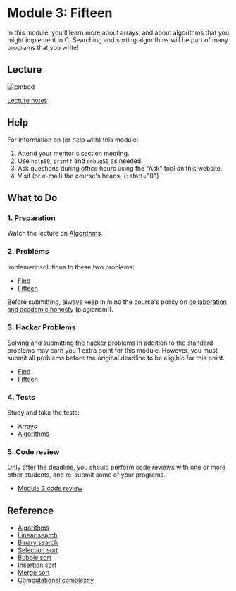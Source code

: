 # Module 3: Fifteen

In this module, you'll learn more about arrays, and about algorithms that you might implement in C. Searching and sorting algorithms will be part of many programs that you write!


## Lecture

![embed](https://www.youtube.com/embed/fykrlqbV9wM)

[Lecture notes](/lectures/algorithms)


## Help

For information on (or help with) this module:

1. Attend your mentor's section meeting.
1. Use `help50`, `printf` and `debug50` as needed.
1. Ask questions during office hours using the "Ask" tool on this website.
1. Visit (or e-mail) the course's heads.
{: start="0"}


## What to Do

### 1. Preparation

Watch the lecture on [Algorithms](/lectures/algorithms).

### 2. Problems

Implement solutions to these two problems:

- [Find](/problems/find-less)
- [Fifteen](/problems/fifteen-less)

Before submitting, always keep in mind the course's policy on [collaboration and academic honesty](/syllabus#samenwerken-fraude-en-plagiaat) (plagiarism!).

### 3. Hacker Problems

Solving and submitting the hacker problems in addition to the standard problems may earn you 1 extra point for this module. However, you must submit all problems before the original deadline to be eligible for this point.

- [Find](/problems/find-more)
- [Fifteen](/problems/fifteen-more)

### 4. Tests

Study and take the tests:

- [Arrays](/exercises/arrays)
- [Algorithms](/exercises/algorithms)

### 5. Code review

Only after the deadline, you should perform code reviews with one or more other students, and re-submit some of your programs.

- [Module 3 code review](/reviews/crypto)


## Reference

- [Algorithms](https://www.youtube.com/watch?v=ktWL3nN38ZA)
- [Linear search](https://www.youtube.com/watch?v=TwsgCHYmbbA)
- [Binary search](https://www.youtube.com/watch?v=T98PIp4omUA)
- [Selection sort](https://www.youtube.com/watch?v=3hH8kTHFw2A)
- [Bubble sort](https://www.youtube.com/watch?v=RT-hUXUWQ2I)
- [Insertion sort](https://www.youtube.com/watch?v=kU9M51eKSX8)
- [Merge sort](https://www.youtube.com/watch?v=yF3hMKmCk1A)
- [Computational complexity](https://www.youtube.com/watch?v=YoZPTyGL2IQ)
